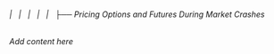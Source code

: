 ###### |   |   |   |   |   ├── Pricing Options and Futures During Market Crashes

*Add content here*